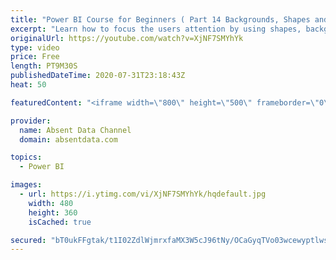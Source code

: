 ```yaml
---
title: "Power BI Course for Beginners ( Part 14 Backgrounds, Shapes and Wallpaper )"
excerpt: "Learn how to focus the users attention by using shapes, backgrounds and wallpapers. Maxizime your white space and utlilize dashboard design techniques to make a stunning and insightful visual."
originalUrl: https://youtube.com/watch?v=XjNF7SMYhYk
type: video
price: Free
length: PT9M30S
publishedDateTime: 2020-07-31T23:18:43Z
heat: 50

featuredContent: "<iframe width=\"800\" height=\"500\" frameborder=\"0\" src=\"https://www.youtube.com/embed/XjNF7SMYhYk\" allow=\"accelerometer; autoplay; encrypted-media; gyroscope; picture-in-picture\" allowfullscreen></iframe>"

provider:
  name: Absent Data Channel
  domain: absentdata.com

topics:
  - Power BI

images:
  - url: https://i.ytimg.com/vi/XjNF7SMYhYk/hqdefault.jpg
    width: 480
    height: 360
    isCached: true

secured: "bT0ukFFgtak/t1I02ZdlWjmrxfaMX3W5cJ96tNy/OCaGyqTVo03wcewyptlwsVmaSvP3oTxHsP4wL0BS7O5os8zJzWRfxLeAASLkN2ffoZknNXLGxKx44y1HrZT1rZl1aRbuJPsSms74WYWschxbqrrZfofqZLDibxKO/9WkHGqctHRNmWc8n9eZS95fX0YIl/yDhL+PiRdlzYJsUaXBrIhHzPQQc3ey/Fy7J2WGni+vzFptkYgrTba97HT1NL3ExlbtWacgre53kADrLD2J/3tsdDcRYkmoGsrnLnGUfxIptQBRvEZnclIcfGq0sszkDaK97vckeHEZBT53X+Cnggt+lMyCRY1u2qfTiR4Ul7n4Og6cs/F7e5ePcX26OiLyv746mN3P9kwtti8RYgLQbxeScOsR6DHyHlFkr2hkx0I=;xdg9YfCCUEdH3z3IwkUbHg=="
---
```



